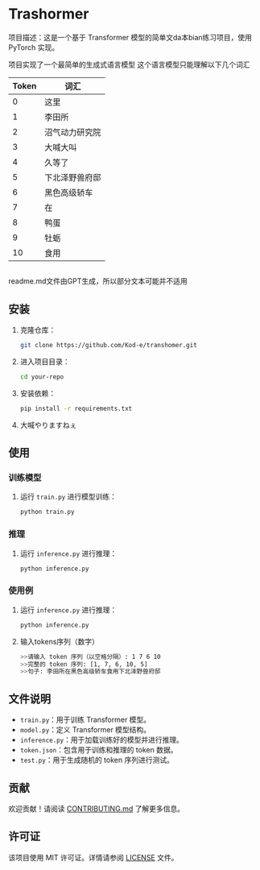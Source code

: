 # Trashormer
项目描述：这是一个基于 Transformer 模型的简单文da本bian练习项目，使用 PyTorch 实现。

项目实现了一个最简单的生成式语言模型
这个语言模型只能理解以下几个词汇

| Token | 词汇               |
|-------|--------------------|
| 0     | 这里               |
| 1     | 李田所             |
| 2     | 沼气动力研究院     |
| 3     | 大喊大叫           |
| 4     | 久等了             |
| 5     | 下北泽野兽府邸     |
| 6     | 黑色高级轿车       |
| 7     | 在                 |
| 8     | 鸭蛋                 |
| 9     | 牡蛎                 |
| 10     | 食用                 |
##
readme.md文件由GPT生成，所以部分文本可能并不适用
## 安装

1. 克隆仓库：
    ```bash
    git clone https://github.com/Kod-e/transhomer.git
    ```
2. 进入项目目录：
    ```bash
    cd your-repo
    ```
3. 安装依赖：
    ```bash
    pip install -r requirements.txt
    ```
4. 大喊やりますねぇ
## 使用

### 训练模型

1. 运行 `train.py` 进行模型训练：
    ```bash
    python train.py
    ```

### 推理

1. 运行 `inference.py` 进行推理：
    ```bash
    python inference.py
    ```

    
### 使用例

1. 运行 `inference.py` 进行推理：
    ```bash
    python inference.py
    ```
2. 输入tokens序列（数字）
    ``` bash
    >>请输入 token 序列（以空格分隔）: 1 7 6 10
    >>完整的 token 序列: [1, 7, 6, 10, 5]
    >>句子: 李田所在黑色高级轿车食用下北泽野兽府邸
    ```

## 文件说明

- `train.py`：用于训练 Transformer 模型。
- `model.py`：定义 Transformer 模型结构。
- `inference.py`：用于加载训练好的模型并进行推理。
- `token.json`：包含用于训练和推理的 token 数据。
- `test.py`：用于生成随机的 token 序列进行测试。

## 贡献

欢迎贡献！请阅读 [CONTRIBUTING.md](CONTRIBUTING.md) 了解更多信息。

## 许可证

该项目使用 MIT 许可证。详情请参阅 [LICENSE](LICENSE) 文件。
